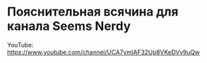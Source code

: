 # Пояснительная всячина для канала Seems Nerdy


YouTube: https://www.youtube.com/channel/UCA7ymlAF32Up8VKeDVv9uQw
